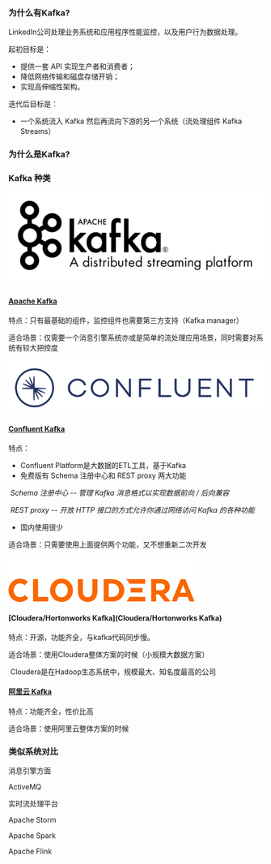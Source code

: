 ### 为什么有Kafka?

LinkedIn公司处理业务系统和应用程序性能监控，以及用户行为数据处理。

起初目标是：

- 提供一套 API 实现生产者和消费者；
- 降低网络传输和磁盘存储开销；
- 实现高伸缩性架构。

迭代后目标是：

- 一个系统流入 Kafka 然后再流向下游的另一个系统（流处理组件 Kafka Streams）



### 为什么是Kafka?



### Kafka 种类



![image-20201112182505747](basic-introduction.assets/image-20201112182505747.png)

#### [Apache Kafka](http://kafka.apache.org)

特点：只有最基础的组件，监控组件也需要第三方支持（Kafka manager）

适合场景：仅需要一个消息引擎系统亦或是简单的流处理应用场景，同时需要对系统有较大把控度



![image-20201112181416887](basic-introduction.assets/image-20201112181416887.png)

#### [Confluent Kafka](https://www.cloudera.com/) 

特点：

- Confluent Platform是大数据的ETL工具，基于Kafka
- 免费版有 Schema 注册中心和 REST proxy 两大功能

​			       *Schema 注册中心 -- 管理 Kafka 消息格式以实现数据前向 / 后向兼容*

​                   *REST proxy -- 开放 HTTP 接口的方式允许你通过网络访问 Kafka 的各种功能*

- 国内使用很少

适合场景：只需要使用上面提供两个功能，又不想重新二次开发





![[img](https://www.cloudera.com/)](basic-introduction.assets/cloudera-newco-logo.png)

#### [Cloudera/Hortonworks Kafka](Cloudera/Hortonworks Kafka)

特点：开源，功能齐全，与kafka代码同步慢。

适合场景：使用Cloudera整体方案的时候（小规模大数据方案）

​                    Cloudera是在Hadoop生态系统中，规模最大、知名度最高的公司





#### [阿里云 Kafka](https://help.aliyun.com/document_detail/68151.html)

特点：功能齐全，性价比高

适合场景：使用阿里云整体方案的时候





### 类似系统对比

消息引擎方面

ActiveMQ



实时流处理平台

Apache Storm

Apache Spark

Apache Flink

